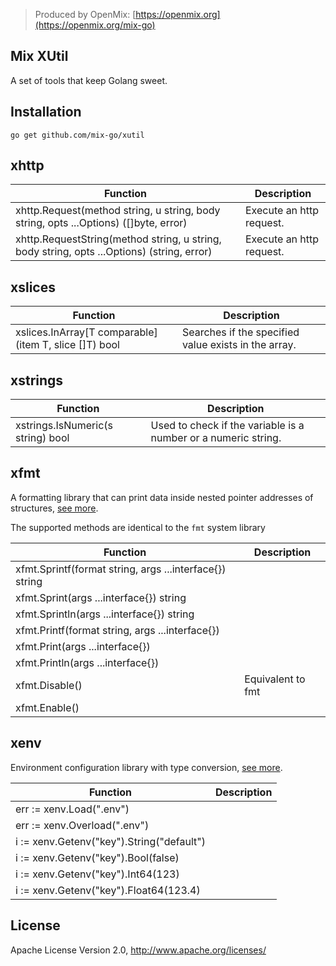 > Produced by OpenMix: [https://openmix.org](https://openmix.org/mix-go)

## Mix XUtil

A set of tools that keep Golang sweet.

## Installation

```
go get github.com/mix-go/xutil
```

## xhttp

| Function                                                                                   | Description              |  
|--------------------------------------------------------------------------------------------|--------------------------|
| xhttp.Request(method string, u string, body string, opts ...Options) ([]byte, error)       | Execute an http request. |
| xhttp.RequestString(method string, u string, body string, opts ...Options) (string, error) | Execute an http request. |

## xslices

| Function                                              | Description                                          |  
|-------------------------------------------------------|------------------------------------------------------|
| xslices.InArray[T comparable](item T, slice []T) bool | Searches if the specified value exists in the array. |

## xstrings

| Function                          | Description                                                    |  
|-----------------------------------|----------------------------------------------------------------|
| xstrings.IsNumeric(s string) bool | Used to check if the variable is a number or a numeric string. |

## xfmt

A formatting library that can print data inside nested pointer addresses of structures, [see more](xfmt/README.md).

The supported methods are identical to the `fmt` system library

| Function                                                | Description       |  
|---------------------------------------------------------|-------------------|
| xfmt.Sprintf(format string, args ...interface{}) string |                   |
| xfmt.Sprint(args ...interface{}) string                 |                   |
| xfmt.Sprintln(args ...interface{}) string               |                   |
| xfmt.Printf(format string, args ...interface{})         |                   |
| xfmt.Print(args ...interface{})                         |                   |
| xfmt.Println(args ...interface{})                       |                   |
| xfmt.Disable()                                          | Equivalent to fmt |
| xfmt.Enable()                                           |                   |

## xenv

Environment configuration library with type conversion, [see more](xenv/README.md).

| Function                                  | Description |  
|-------------------------------------------|-------------|
| err := xenv.Load(".env")                  |             |
| err := xenv.Overload(".env")              |             |
| i := xenv.Getenv("key").String("default") |             |
| i := xenv.Getenv("key").Bool(false)       |             |
| i := xenv.Getenv("key").Int64(123)        |             |
| i := xenv.Getenv("key").Float64(123.4)    |             |

## License

Apache License Version 2.0, http://www.apache.org/licenses/
